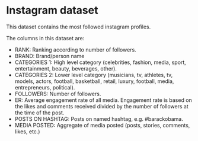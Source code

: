 # Instagram dataset

This dataset contains the most followed instagram profiles. 

The columns in this dataset are:

- RANK: Ranking according to number of followers.
- BRAND: Brand/person name
- CATEGORIES 1: High level category (celebrities, fashion, media, sport, entertainment, beauty, beverages, other). 
- CATEGORIES 2: Lower level category (musicians, tv, athletes, tv, models, actors, football, basketball, retail, luxury, football, media, entrepreneurs, political). 
- FOLLOWERS: Number of followers. 
- ER: Average engagement rate of all media. Engagement rate is based on the likes and comments received divided by the number of followers at the time of the post. 
- POSTS ON HASHTAG: Posts on named hashtag, e.g. #barackobama.
- MEDIA POSTED: Aggregate of media posted (posts, stories, comments, likes, etc.)



